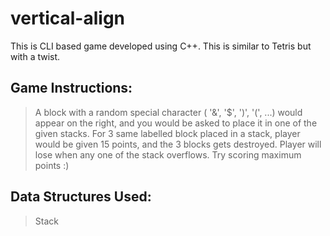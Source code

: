 # vertical-align
This is CLI based game developed using C++. This is similar to Tetris but with a twist.

## Game Instructions:
> A block with a random special character ( '&', '$', ')', '(', ...) would appear on the right, and you would be asked to place it in one of the given stacks.
> For 3 same labelled block placed in a stack, player would be given 15 points, and the 3 blocks gets destroyed.
> Player will lose when any one of the stack overflows.
> Try scoring maximum points :)

## Data Structures Used:
> Stack

